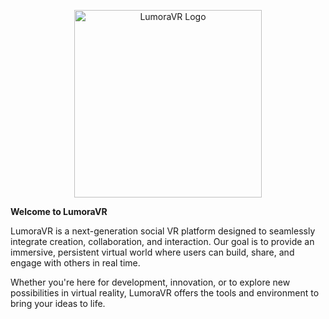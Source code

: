 <p align="center">
  <img src="https://www.lumoravr.com/logo-w-text.svg" alt="LumoraVR Logo" width="300">
</p>

**Welcome to LumoraVR**

LumoraVR is a next-generation social VR platform designed to seamlessly integrate creation, collaboration, and interaction. Our goal is to provide an immersive, persistent virtual world where users can build, share, and engage with others in real time.

Whether you're here for development, innovation, or to explore new possibilities in virtual reality, LumoraVR offers the tools and environment to bring your ideas to life.
